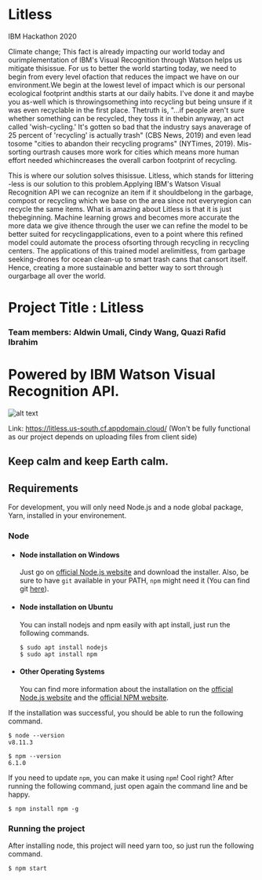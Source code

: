 # Litless
 IBM Hackathon 2020
 
Climate change; This fact is already impacting our world today and ourimplementation of IBM's Visual Recognition through Watson helps us mitigate thisissue. For us to better the world starting today, we need to begin from every level ofaction that reduces the impact we have on our environment.We begin at the lowest level of impact which is our personal ecological footprint andthis starts at our daily habits. I've done it and maybe you as-well which is throwingsomething into recycling but being unsure if it was even recyclable in the first place. Thetruth is, "...if people aren't sure whether something can be recycled, they toss it in thebin anyway, an act called 'wish-cycling.' It's gotten so bad that the industry says anaverage of 25 percent of 'recycling' is actually trash" (CBS News, 2019) and even lead tosome "cities to abandon their recycling programs" (NYTimes, 2019).
Mis-sorting ourtrash causes more work for cities which means more human effort needed whichincreases the overall carbon footprint of recycling. 

This is where our solution solves thisissue. Litless, which stands for littering -less is our solution to this problem.Applying IBM's Watson Visual Recognition API we can recognize an item if it shouldbelong in the garbage, compost or recycling which we base on the area since not everyregion can recycle the same items. What is amazing about Litless is that it is just thebeginning. Machine learning grows and becomes more accurate the more data we give ithence through the user we can refine the model to be better suited for recyclingapplications, even to a point where this refined model could automate the process ofsorting through recycling in recycling centers. The applications of this trained model arelimitless, from garbage seeking-drones for ocean clean-up to smart trash cans that cansort itself. Hence, creating a more sustainable and better way to sort through ourgarbage all over the world.

# Project Title : Litless
### Team members: Aldwin Umali, Cindy Wang, Quazi Rafid Ibrahim



# Powered by IBM Watson Visual Recognition API.

![alt text](https://www.uctoday.com/wp-content/uploads/2018/10/BMWatson.jpg)

Link: https://litless.us-south.cf.appdomain.cloud/
(Won't be fully functional as our project depends on uploading files from client side)

Keep calm and keep Earth calm.
---
## Requirements

For development, you will only need Node.js and a node global package, Yarn, installed in your environement.

### Node
- #### Node installation on Windows

  Just go on [official Node.js website](https://nodejs.org/) and download the installer.
Also, be sure to have `git` available in your PATH, `npm` might need it (You can find git [here](https://git-scm.com/)).

- #### Node installation on Ubuntu

  You can install nodejs and npm easily with apt install, just run the following commands.

      $ sudo apt install nodejs
      $ sudo apt install npm

- #### Other Operating Systems
  You can find more information about the installation on the [official Node.js website](https://nodejs.org/) and the [official NPM website](https://npmjs.org/).

If the installation was successful, you should be able to run the following command.

    $ node --version
    v8.11.3

    $ npm --version
    6.1.0

If you need to update `npm`, you can make it using `npm`! Cool right? After running the following command, just open again the command line and be happy.

    $ npm install npm -g

###
### Running the project
  After installing node, this project will need yarn too, so just run the following command.
  
    $ npm start
     
